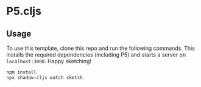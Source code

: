 # P5.cljs

## Usage

To use this template, clone this repo and run the following commands. This
installs the required dependencies (including P5) and starts a server on
`localhost:3000`. Happy sketching!

```
npm install
npx shadow-cljs watch sketch
```
